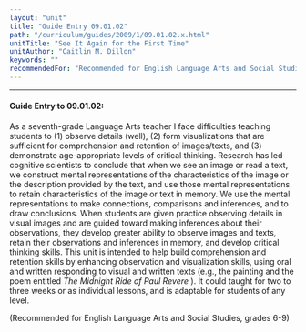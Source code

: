 ```yaml
---
layout: "unit"
title: "Guide Entry 09.01.02"
path: "/curriculum/guides/2009/1/09.01.02.x.html"
unitTitle: "See It Again for the First Time"
unitAuthor: "Caitlin M. Dillon"
keywords: ""
recommendedFor: "Recommended for English Language Arts and Social Studies, grades 6-9"
---
```

<body>
<hr/>
 <h4>
  Guide Entry to 09.01.02:
 </h4>
 As a seventh-grade Language Arts teacher I face difficulties teaching students to (1) observe details (well), (2) form visualizations that are sufficient for comprehension and retention of images/texts, and (3) demonstrate age-appropriate levels of critical thinking.  Research has led cognitive scientists to conclude that when we see an image or read a text, we construct mental representations of the characteristics of the image or the description provided by the text, and use those mental representations to retain characteristics of the image or text in memory. We use the mental representations to make connections, comparisons and inferences, and to draw conclusions.  When students are given practice observing details in visual images and are guided toward making inferences about their observations, they develop greater ability to observe images and texts, retain their observations and inferences in memory, and develop critical thinking skills.  This unit is intended to help build comprehension and retention skills by enhancing observation and visualization skills, using oral and written responding to visual and written texts (e.g., the painting and the poem entitled
 <i>
  The Midnight Ride of Paul Revere
 </i>
 ). It could taught for two to three weeks or as individual lessons, and is adaptable for students of any level.
<p>
  (Recommended for English Language Arts and Social Studies, grades 6-9)
 </p>


</body>